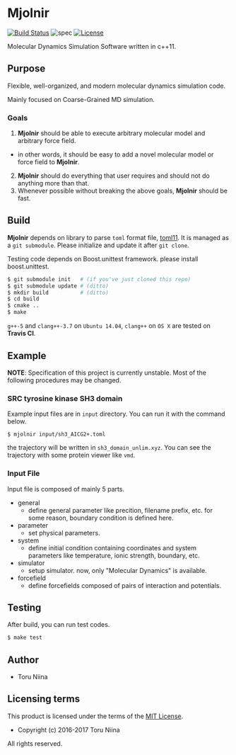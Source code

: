 Mjolnir
==========

[![Build Status](https://travis-ci.org/ToruNiina/Mjolnir.svg?branch=master)](https://travis-ci.org/ToruNiina/Mjolnir)
![spec](https://img.shields.io/badge/spec-unstable-orange.svg)
[![License](https://img.shields.io/badge/license-MIT-blue.svg?style=flat)](LICENSE)

Molecular Dynamics Simulation Software written in c++11.

## Purpose

Flexible, well-organized, and modern molecular dynamics simulation code.

Mainly focused on Coarse-Grained MD simulation.

### Goals

1. __Mjolnir__ should be able to execute arbitrary molecular model and arbitrary force field.
  - in other words, it should be easy to add a novel molecular model or force field to __Mjolnir__.
2. __Mjolnir__ should do everything that user requires and should not do anything more than that.
3. Whenever possible without breaking the above goals, __Mjolnir__ should be fast.

## Build

__Mjolnir__ depends on library to parse `toml` format file, [toml11](https://github.com/ToruNiina/toml11).
It is managed as a `git submodule`. Please initialize and update it after `git clone`.

Testing code depends on Boost.unittest framework. please install boost.unittest.

```sh
$ git submodule init   # (if you've just cloned this repo)
$ git submodule update # (ditto)
$ mkdir build          # (ditto)
$ cd build
$ cmake ..
$ make
```

`g++-5` and `clang++-3.7` on `Ubuntu 14.04`, `clang++` on `OS X` are tested on __Travis CI__.

## Example

__NOTE__: Specification of this project is currently unstable.
Most of the following procedures may be changed.

### SRC tyrosine kinase SH3 domain

Example input files are in `input` directory. You can run it with the command below.

```console
$ mjolnir input/sh3_AICG2+.toml
```

the trajectory will be written in `sh3_domain_unlim.xyz`.
You can see the trajectory with some protein viewer like `vmd`.

### Input File

Input file is composed of mainly 5 parts.

* general
    * define general parameter like precition, filename prefix, etc.
      for some reason, boundary condition is defined here.
* parameter
    * set physical parameters.
* system
    * define initial condition containing coordinates and system parameters
      like temperature, ionic strength, boundary, etc.
* simulator
    * setup simulator. now, only "Molecular Dynamics" is available.
* forcefield
    * define forcefields composed of pairs of interaction and potentials.

## Testing

After build, you can run test codes.

```sh
$ make test
```

Author
----------

* Toru Niina

Licensing terms
----------

This product is licensed under the terms of the [MIT License](LICENSE).

- Copyright (c) 2016-2017 Toru Niina

All rights reserved.
